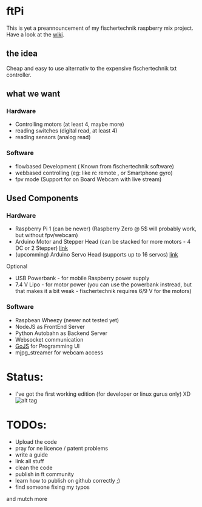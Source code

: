 # ftPi

This is yet a preannouncement of my fischertechnik raspberry mix project. Have a look at the [wiki](https://github.com/eXpire163/ftPi/wiki/usage).

## the idea

Cheap and easy to use alternativ to the expensive fischertechnik txt controller.

## what we want
### Hardware

- Controlling motors (at least 4, maybe more)
- reading switches (digital read, at least 4)
- reading sensors (analog read)

### Software

- flowbased Development ( Known from fischertechnik software)
- webbased controlling (eg: like rc remote , or Smartphone gyro)
- fpv mode (Support for on Board Webcam with live stream)

## Used Components

### Hardware

- Raspberry Pi 1 (can be newer) (Raspberry Zero @ 5$ will probably work, but without fpv/webcam)
- Arduino Motor and Stepper Head (can be stacked for more motors - 4 DC or 2 Stepper) [link](https://learn.adafruit.com/adafruit-dc-and-stepper-motor-hat-for-raspberry-pi/overview)
- (upcomming) Arduino Servo Head (supports up to 16 servos) [link](https://learn.adafruit.com/adafruit-16-channel-pwm-servo-hat-for-raspberry-pi/overview)

Optional

- USB Powerbank - for mobile Raspberry power supply
- 7.4 V Lipo - for motor power (you can use the powerbank instread, but that makes it a bit weak - fischertechnik requires 6/9 V for the motors)

### Software

- Raspbean Wheezy (newer not tested yet)
- NodeJS as FrontEnd Server
- Python Autobahn as Backend Server
- Websocket communication 
- [GoJS](http://gojs.net/latest/samples/flowchart.html) for Programming UI
- mjpg_streamer for webcam access

# Status: 

- I've got the first working edition (for developer or linux gurus only) XD
![alt tag](http://hellofheaven.org/_staticImages/ftpi_preview.JPG)


# TODOs:

- Upload the code
- pray for ne licence / patent problems
- write a guide
- link all stuff
- clean the code
- publish in ft community
- learn how to publish on github correctly ;)
- find someone fixing my typos

and mutch more
